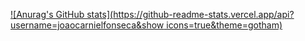 [![Anurag's GitHub stats](https://github-readme-stats.vercel.app/api?username=joaocarnielfonseca&show icons=true&theme=gotham)](https://github.com/anuraghazra/github-readme-stats)
